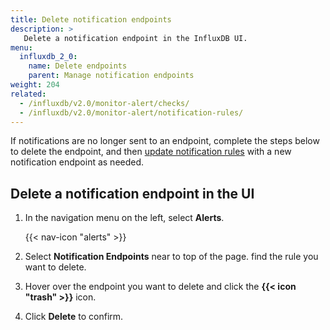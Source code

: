 ```yaml
---
title: Delete notification endpoints
description: >
   Delete a notification endpoint in the InfluxDB UI.
menu:
  influxdb_2_0:
    name: Delete endpoints
    parent: Manage notification endpoints
weight: 204
related:
  - /influxdb/v2.0/monitor-alert/checks/
  - /influxdb/v2.0/monitor-alert/notification-rules/
---
```


If notifications are no longer sent to an endpoint, complete the steps below to delete the endpoint, and then [update notification rules](/influxdb/v2.0/monitor-alert/notification-rules/update) with a new notification endpoint as needed.

## Delete a notification endpoint in the UI

1. In the navigation menu on the left, select **Alerts**.

    {{< nav-icon "alerts" >}}

2. Select **Notification Endpoints** near to top of the page.
   find the rule you want to delete.
3. Hover over the endpoint you want to delete and click the **{{< icon "trash" >}}** icon.
4. Click **Delete** to confirm.
